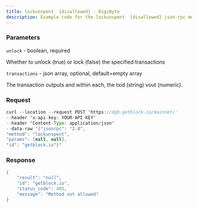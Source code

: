 ```yaml
---
title: lockunspent  {disallowed} - DigiByte
description: Example code for the lockunspent  {disallowed} json-rpc method. Сomplete guide on how to use lockunspent  {disallowed} json-rpc in GetBlock.io Web3 documentation.
---
```


### Parameters


`unlock` - boolean, required

Whether to unlock (true) or lock (false) the specified transactions

`transactions` - json array, optional, default=empty array

The transaction outputs and within each, the txid (string) vout
(numeric).

### Request

``` java
curl --location --request POST 'https://dgb.getblock.io/mainnet/' 
--header 'x-api-key: YOUR-API-KEY' 
--header 'Content-Type: application/json' 
--data-raw '{"jsonrpc": "2.0",
"method": "lockunspent",
"params": [null, null],
"id": "getblock.io"}'
```

###  Response

``` java
{
    "result": "null",
    "id": "getblock.io",
    "status_code": 405,
    "message": "Method not allowed"
}
```

